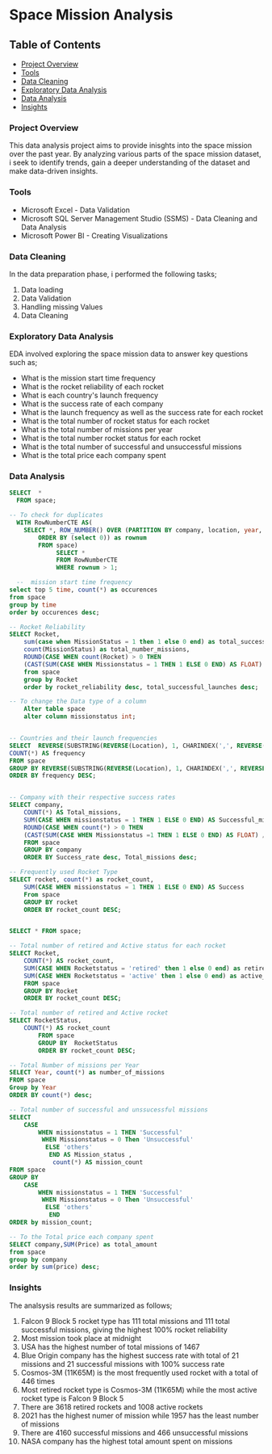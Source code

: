 # Space Mission Analysis

## Table of Contents

- [Project Overview](#project-overview)
- [Tools](#tools)
- [Data Cleaning](#data-cleaning)
- [Exploratory Data Analysis](#exploratory-data-analysis)
- [Data Analysis](#data-analysis)
- [Insights](#insights)
### Project Overview

This data analysis project aims to provide inisghts into the space mission over the past year. By analyzing various parts of the space mission dataset, i seek to identify trends, gain a deeper understanding of the dataset and make data-driven insights.

### Tools 
- Microsoft Excel - Data Validation
- Microsoft SQL Server Management Studio (SSMS) - Data Cleaning and Data Analysis
- Microsoft Power BI - Creating Visualizations

### Data Cleaning
In the data preparation phase, i performed the following tasks;
1. Data loading
2. Data Validation
3. Handling missing Values
4. Data Cleaning

### Exploratory Data Analysis
EDA involved exploring the space mission data to answer key questions such as;
- What is the mission start time frequency
- What is the rocket reliability of each rocket
- What is each country's launch frequency
- What is the success rate of each company
- What is the launch frequency as well as the success rate for each rocket
- What is the total number of rocket status for each rocket
- What is the total number of missions per year
- What is the total number rocket status for each rocket
- What is the total number of successful and unsuccessful missions
- What is the total price each company spent

### Data Analysis
```sql
SELECT  *
  FROM space;

-- To check for duplicates 
  WITH RowNumberCTE AS(
	SELECT *, ROW_NUMBER() OVER (PARTITION BY company, location, year, rocket, missionstatus, rocketstatus, price, mission, time
		ORDER BY (select 0)) as rownum
		FROM space)
			 SELECT *
			 FROM RowNumberCTE
			 WHERE rownum > 1;

  --  mission start time frequency
select top 5 time, count(*) as occurences
from space
group by time
order by occurences desc;

-- Rocket Reliability
SELECT Rocket,
	sum(case when MissionStatus = 1 then 1 else 0 end) as total_successful_launches,
	count(MissionStatus) as total_number_missions,
	ROUND(CASE WHEN count(Rocket) > 0 THEN
	(CAST(SUM(CASE WHEN Missionstatus = 1 THEN 1 ELSE 0 END) AS FLOAT) /COUNT(Rocket)) * 100 ELSE 0 END, 2) as rocket_reliability
	from space
	group by Rocket
	order by rocket_reliability desc, total_successful_launches desc;

-- To change the Data type of a column
	Alter table space
	alter column missionstatus int;


-- Countries and their launch frequencies	
SELECT  REVERSE(SUBSTRING(REVERSE(Location), 1, CHARINDEX(',', REVERSE(location)) -1)) AS Country,
COUNT(*) AS frequency
FROM space
GROUP BY REVERSE(SUBSTRING(REVERSE(Location), 1, CHARINDEX(',', REVERSE(location)) -1))
ORDER BY frequency DESC;


-- Company with their respective success rates
SELECT company,
	COUNT(*) AS Total_missions,
	SUM(CASE WHEN missionstatus = 1 THEN 1 ELSE 0 END) AS Successful_missions,
	ROUND(CASE WHEN count(*) > 0 THEN
	(CAST(SUM(CASE WHEN Missionstatus =1 THEN 1 ELSE 0 END) AS FLOAT) /COUNT(*)) * 100 ELSE 0 END, 2) AS Success_rate
	FROM space
	GROUP BY company
	ORDER BY Success_rate desc, Total_missions desc;

-- Frequently used Rocket Type
SELECT rocket, count(*) as rocket_count,
	SUM(CASE WHEN missionstatus = 1 THEN 1 ELSE 0 END) AS Success
	From space
	GROUP BY rocket
	ORDER BY rocket_count DESC;


SELECT * FROM space;

-- Total number of retired and Active status for each rocket
SELECT Rocket,
	COUNT(*) AS rocket_count,
	SUM(CASE WHEN Rocketstatus = 'retired' then 1 else 0 end) as retired_rockets,
	SUM(CASE WHEN Rocketstatus = 'active' then 1 else 0 end) as active_rockets
	FROM space
	GROUP BY Rocket
	ORDER BY rocket_count DESC;

-- Total number of retired and Active rocket
SELECT RocketStatus,
	COUNT(*) AS rocket_count
		FROM space
		GROUP BY  RocketStatus
		ORDER BY rocket_count DESC;

-- Total Number of missions per Year
SELECT Year, count(*) as number_of_missions
FROM space
Group by Year
ORDER BY count(*) desc;

-- Total number of successful and unssucessful missions
SELECT 
	CASE 
		WHEN missionstatus = 1 THEN 'Successful' 
		 WHEN Missionstatus = 0 Then 'Unsuccessful' 
		  ELSE 'others'
		   END AS Mission_status ,
			count(*) AS mission_count
FROM space
GROUP BY 
	CASE 
		WHEN missionstatus = 1 THEN 'Successful' 
		 WHEN Missionstatus = 0 Then 'Unsuccessful' 
		  ELSE 'others'
		   END
ORDER by mission_count;

-- To the Total price each company spent
SELECT company,SUM(Price) as total_amount
from space
group by company
order by sum(price) desc;
```

### Insights
The analsysis results are summarized as follows;
1. Falcon 9 Block 5 rocket type has 111 total missions and 111 total successful missions, giving the highest 100% rocket reliability
2. Most mission took place at midnight
3. USA has the highest number of total missions of 1467
4. Blue Origin company has the highest success rate with total of 21 missions and 21 successful missions with 100% success rate
5. Cosmos-3M (11K65M) is the most frequently used rocket with a total of 446 times
6. Most retired rocket type is Cosmos-3M (11K65M) while the most active rocket type is Falcon 9 Block 5
7. There are 3618 retired rockets and 1008 active rockets
8. 2021 has the highest numer of mission while 1957 has the least number of missions
9. There are 4160 successful missions and 466 unsuccessful missions
10. NASA company has the highest total amount spent on missions











